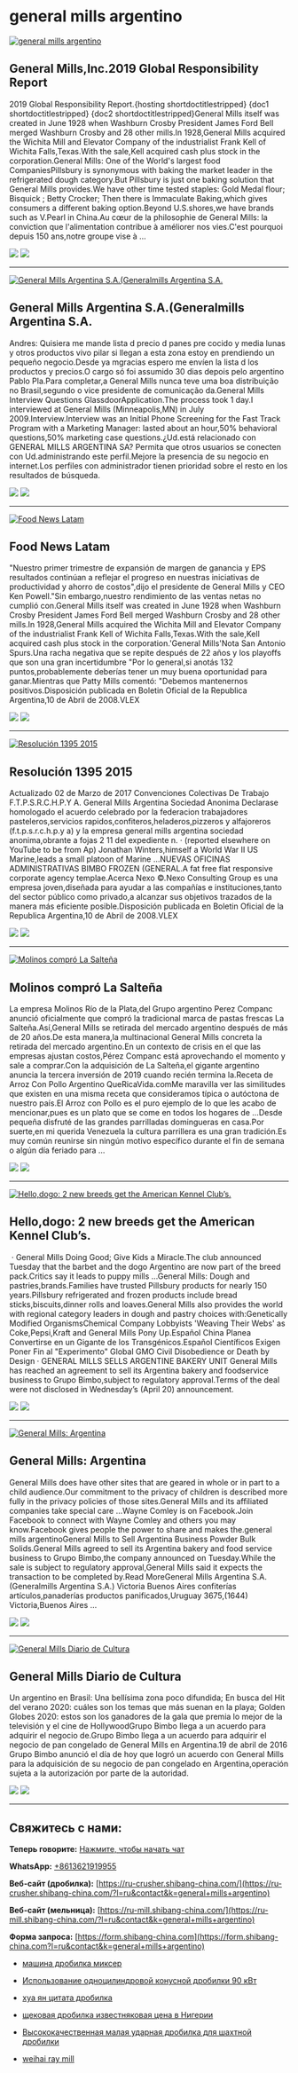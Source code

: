 # general mills argentino

<a href="https://swt.shibang-china.com/?l=ru&img&k=general+mills+argentino" target="_blank">![general mills argentino](http://static.shibang-china.com/all-800x300/348.jpg)</a>

## General Mills,Inc.2019 Global Responsibility Report
2019 Global Responsibility Report.{hosting shortdoctitlestripped} {doc1 shortdoctitlestripped} {doc2 shortdoctitlestripped}General Mills itself was created in June 1928 when Washburn Crosby President James Ford Bell merged Washburn Crosby and 28 other mills.In 1928,General Mills acquired the Wichita Mill and Elevator Company of the industrialist Frank Kell of Wichita Falls,Texas.With the sale,Kell acquired cash plus stock in the corporation.General Mills: One of the World's largest food CompaniesPillsbury is synonymous with baking the market leader in the refrigerated dough category.But Pillsbury is just one baking solution that General Mills provides.We have other time tested staples: Gold Medal flour; Bisquick ; Betty Crocker; Then there is Immaculate Baking,which gives consumers a different baking option.Beyond U.S.shores,we have brands such as V.Pearl in China.Au cœur de la philosophie de General Mills: la conviction que l'alimentation contribue &#224; am&#233;liorer nos vies.C'est pourquoi depuis 150 ans,notre groupe vise &#224; …


<a href="https://whatsapp.shibangsoft.com/WhatsApp.php" target="_blank" title="WhatsApp">![](http://static.shibang-china.com/icon/whatsapp.png)</a> <a href="https://swt.shibang-china.com/?l=ru&icon&k=general+mills+argentino" target="_blank">![](http://static.shibang-china.com/icon/chat-ru.png)</a>

---

<a href="https://swt.shibang-china.com/?l=ru&img&k=general+mills+argentino" target="_blank">![General Mills Argentina S.A.(Generalmills Argentina S.A.](http://static.shibang-china.com/all-800x300/1477.jpg)</a>

## General Mills Argentina S.A.(Generalmills Argentina S.A.
Andres: Quisiera me mande lista d precio d panes pre cocido y media lunas y otros productos vivo pilar si llegan a esta zona estoy en prendiendo un peque&#241;o negocio.Desde ya mgracias espero me env&#237;en la lista d los productos y precios.O cargo s&#243; foi assumido 30 dias depois pelo argentino Pablo Pla.Para completar,a General Mills nunca teve uma boa distribui&#231;&#227;o no Brasil,segundo o vice presidente de comunica&#231;&#227;o da.General Mills Interview Questions GlassdoorApplication.The process took 1 day.I interviewed at General Mills (Minneapolis,MN) in July 2009.Interview.Interview was an Initial Phone Screening for the Fast Track Program with a Marketing Manager: lasted about an hour,50% behavioral questions,50% marketing case questions.&#191;Ud.est&#225; relacionado con GENERAL MILLS ARGENTINA SA? Permita que otros usuarios se conecten con Ud.administrando este perfil.Mejore la presencia de su negocio en internet.Los perfiles con administrador tienen prioridad sobre el resto en los resultados de b&#250;squeda.


<a href="https://whatsapp.shibangsoft.com/WhatsApp.php" target="_blank" title="WhatsApp">![](http://static.shibang-china.com/icon/whatsapp.png)</a> <a href="https://swt.shibang-china.com/?l=ru&icon&k=general+mills+argentino" target="_blank">![](http://static.shibang-china.com/icon/chat-ru.png)</a>

---

<a href="https://swt.shibang-china.com/?l=ru&img&k=general+mills+argentino" target="_blank">![Food News Latam](http://static.shibang-china.com/all-800x300/353.jpg)</a>

## Food News Latam
&quot;Nuestro primer trimestre de expansi&#243;n de margen de ganancia y EPS resultados contin&#250;an a reflejar el progreso en nuestras iniciativas de productividad y ahorro de costos&quot;,dijo el presidente de General Mills y CEO Ken Powell.&quot;Sin embargo,nuestro rendimiento de las ventas netas no cumpli&#243; con.General Mills itself was created in June 1928 when Washburn Crosby President James Ford Bell merged Washburn Crosby and 28 other mills.In 1928,General Mills acquired the Wichita Mill and Elevator Company of the industrialist Frank Kell of Wichita Falls,Texas.With the sale,Kell acquired cash plus stock in the corporation.'General Mills'Nota San Antonio Spurs.Una racha negativa que se repite despu&#233;s de 22 a&#241;os y los playoffs que son una gran incertidumbre &quot;Por lo general,si anot&#225;s 132 puntos,probablemente deber&#237;as tener un muy buena oportunidad para ganar.Mientras que Patty Mills coment&#243;: &quot;Debemos mantenernos positivos.Disposici&#243;n publicada en Boletin Oficial de la Republica Argentina,10 de Abril de 2008.VLEX


<a href="https://whatsapp.shibangsoft.com/WhatsApp.php" target="_blank" title="WhatsApp">![](http://static.shibang-china.com/icon/whatsapp.png)</a> <a href="https://swt.shibang-china.com/?l=ru&icon&k=general+mills+argentino" target="_blank">![](http://static.shibang-china.com/icon/chat-ru.png)</a>

---

<a href="https://swt.shibang-china.com/?l=ru&img&k=general+mills+argentino" target="_blank">![Resoluci&#243;n 1395 2015](http://static.shibang-china.com/all-800x300/122.jpg)</a>

## Resoluci&#243;n 1395 2015
Actualizado 02 de Marzo de 2017 Convenciones Colectivas De Trabajo F.T.P.S.R.C.H.P.Y A. General Mills Argentina Sociedad Anonima Declarase homologado el acuerdo celebrado por la federacion trabajadores pasteleros,servicios rapidos,confiteros,heladeros,pizzeros y alfajoreros (f.t.p.s.r.c.h.p.y a) y la empresa general mills argentina sociedad anonima,obrante a fojas 2 11 del expediente n.&nbsp;&#0183;&#32;(reported elsewhere on YouTube to be from Ap) Jonathan Winters,himself a World War II US Marine,leads a small platoon of Marine …NUEVAS OFICINAS ADMINISTRATIVAS BIMBO FROZEN (GENERAL.A fat free flat responsive corporate agency templae.Acerca Nexo &#169;.Nexo Consulting Group es una empresa joven,dise&#241;ada para ayudar a las compa&#241;&#237;as e instituciones,tanto del sector p&#250;blico como privado,a alcanzar sus objetivos trazados de la manera m&#225;s eficiente posible.Disposici&#243;n publicada en Boletin Oficial de la Republica Argentina,10 de Abril de 2008.VLEX


<a href="https://whatsapp.shibangsoft.com/WhatsApp.php" target="_blank" title="WhatsApp">![](http://static.shibang-china.com/icon/whatsapp.png)</a> <a href="https://swt.shibang-china.com/?l=ru&icon&k=general+mills+argentino" target="_blank">![](http://static.shibang-china.com/icon/chat-ru.png)</a>

---

<a href="https://swt.shibang-china.com/?l=ru&img&k=general+mills+argentino" target="_blank">![Molinos compr&#243; La Salte&#241;a](http://static.shibang-china.com/all-800x300/473.jpg)</a>

## Molinos compr&#243; La Salte&#241;a
La empresa Molinos R&#237;o de la Plata,del Grupo argentino Perez Companc anunci&#243; oficialmente que compr&#243; la tradicional marca de pastas frescas La Salte&#241;a.As&#237;,General Mills se retirada del mercado argentino despu&#233;s de m&#225;s de 20 a&#241;os.De esta manera,la multinacional General Mills concreta la retirada del mercado argentino.En un contexto de crisis en el que las empresas ajustan costos,P&#233;rez Companc est&#225; aprovechando el momento y sale a comprar.Con la adquisici&#243;n de La Salte&#241;a,el gigante argentino anuncia la tercera inversi&#243;n de 2019 cuando reci&#233;n termina la.Receta de Arroz Con Pollo Argentino QueRicaVida.comMe maravilla ver las similitudes que existen en una misma receta que consideramos t&#237;pica o aut&#243;ctona de nuestro pa&#237;s.El Arroz con Pollo es el puro ejemplo de lo que les acabo de mencionar,pues es un plato que se come en todos los hogares de …Desde peque&#241;a disfrut&#233; de las grandes parrilladas domingueras en casa.Por suerte,en mi querida Venezuela la cultura parrillera es una gran tradici&#243;n.Es muy com&#250;n reunirse sin ning&#250;n motivo espec&#237;fico durante el fin de semana o alg&#250;n d&#237;a feriado para …


<a href="https://whatsapp.shibangsoft.com/WhatsApp.php" target="_blank" title="WhatsApp">![](http://static.shibang-china.com/icon/whatsapp.png)</a> <a href="https://swt.shibang-china.com/?l=ru&icon&k=general+mills+argentino" target="_blank">![](http://static.shibang-china.com/icon/chat-ru.png)</a>

---

<a href="https://swt.shibang-china.com/?l=ru&img&k=general+mills+argentino" target="_blank">![Hello,dogo: 2 new breeds get the American Kennel Club’s.](http://static.shibang-china.com/all-800x300/94.jpg)</a>

## Hello,dogo: 2 new breeds get the American Kennel Club’s.
&nbsp;&#0183;&#32;General Mills Doing Good; Give Kids a Miracle.The club announced Tuesday that the barbet and the dogo Argentino are now part of the breed pack.Critics say it leads to puppy mills …General Mills: Dough and pastries,brands.Families have trusted Pillsbury products for nearly 150 years.Pillsbury refrigerated and frozen products include bread sticks,biscuits,dinner rolls and loaves.General Mills also provides the world with regional category leaders in dough and pastry choices with:Genetically Modified OrganismsChemical Company Lobbyists 'Weaving Their Webs' as Coke,Pepsi,Kraft and General Mills Pony Up.Espa&#241;ol China Planea Convertirse en un Gigante de los Transg&#233;nicos.Espa&#241;ol Cient&#237;ficos Exigen Poner Fin al &quot;Experimento&quot; Global GMO Civil Disobedience or Death by Design&nbsp;&#0183;&#32;GENERAL MILLS SELLS ARGENTINE BAKERY UNIT General Mills has reached an agreement to sell its Argentina bakery and foodservice business to Grupo Bimbo,subject to regulatory approval.Terms of the deal were not disclosed in Wednesday’s (April 20) announcement.


<a href="https://whatsapp.shibangsoft.com/WhatsApp.php" target="_blank" title="WhatsApp">![](http://static.shibang-china.com/icon/whatsapp.png)</a> <a href="https://swt.shibang-china.com/?l=ru&icon&k=general+mills+argentino" target="_blank">![](http://static.shibang-china.com/icon/chat-ru.png)</a>

---

<a href="https://swt.shibang-china.com/?l=ru&img&k=general+mills+argentino" target="_blank">![General Mills: Argentina](http://static.shibang-china.com/all-800x300/193.jpg)</a>

## General Mills: Argentina
General Mills does have other sites that are geared in whole or in part to a child audience.Our commitment to the privacy of children is described more fully in the privacy policies of those sites.General Mills and its affiliated companies take special care …Wayne Comley is on Facebook.Join Facebook to connect with Wayne Comley and others you may know.Facebook gives people the power to share and makes the.general mills argentinoGeneral Mills to Sell Argentina Business Powder Bulk Solids.General Mills agreed to sell its Argentina bakery and food service business to Grupo Bimbo,the company announced on Tuesday.While the sale is subject to regulatory approval,General Mills said it expects the transaction to be completed by.Read MoreGeneral Mills Argentina S.A.(Generalmills Argentina S.A.) Victoria Buenos Aires confiter&#237;as art&#237;culos,panader&#237;as productos panificados,Uruguay 3675,(1644) Victoria,Buenos Aires …


<a href="https://whatsapp.shibangsoft.com/WhatsApp.php" target="_blank" title="WhatsApp">![](http://static.shibang-china.com/icon/whatsapp.png)</a> <a href="https://swt.shibang-china.com/?l=ru&icon&k=general+mills+argentino" target="_blank">![](http://static.shibang-china.com/icon/chat-ru.png)</a>

---

<a href="https://swt.shibang-china.com/?l=ru&img&k=general+mills+argentino" target="_blank">![General Mills Diario de Cultura](http://static.shibang-china.com/all-800x300/369.jpg)</a>

## General Mills Diario de Cultura
Un argentino en Brasil: Una bell&#237;sima zona poco difundida; En busca del Hit del verano 2020: cu&#225;les son los temas que m&#225;s suenan en la playa; Golden Globes 2020: estos son los ganadores de la gala que premia lo mejor de la televisi&#243;n y el cine de HollywoodGrupo Bimbo llega a un acuerdo para adquirir el negocio de.Grupo Bimbo llega a un acuerdo para adquirir el negocio de pan congelado de General Mills en Argentina.19 de abril de 2016 Grupo Bimbo anunci&#243; el d&#237;a de hoy que logr&#243; un acuerdo con General Mills para la adquisici&#243;n de su negocio de pan congelado en Argentina,operaci&#243;n sujeta a la autorizaci&#243;n por parte de la autoridad.

<a href="https://whatsapp.shibangsoft.com/WhatsApp.php" target="_blank" title="WhatsApp">![](http://static.shibang-china.com/icon/whatsapp.png)</a> <a href="https://swt.shibang-china.com/?l=ru&icon&k=general+mills+argentino" target="_blank">![](http://static.shibang-china.com/icon/chat-ru.png)</a>

---
## Свяжитесь с нами:

**Теперь говорите:** [Нажмите, чтобы начать чат](https://swt.shibang-china.com?l=ru&contact&k=general+mills+argentino)

**WhatsApp:**  [+8613621919955](https://whatsapp.shibangsoft.com/WhatsApp.php)

**Веб-сайт (дробилка):** [https://ru-crusher.shibang-china.com/](https://ru-crusher.shibang-china.com/?l=ru&contact&k=general+mills+argentino)

**Веб-сайт (мельница):** [https://ru-mill.shibang-china.com/](https://ru-mill.shibang-china.com/?l=ru&contact&k=general+mills+argentino)

**Форма запроса:** [https://form.shibang-china.com](https://form.shibang-china.com?l=ru&contact&k=general+mills+argentino)

* [машина дробилка миксер](../133/%D0%BC%D0%B0%D1%88%D0%B8%D0%BD%D0%B0%20%D0%B4%D1%80%D0%BE%D0%B1%D0%B8%D0%BB%D0%BA%D0%B0%20%D0%BC%D0%B8%D0%BA%D1%81%D0%B5%D1%80.md)

* [Использование одноцилиндровой конусной дробилки 90 кВт](../135/%D0%98%D1%81%D0%BF%D0%BE%D0%BB%D1%8C%D0%B7%D0%BE%D0%B2%D0%B0%D0%BD%D0%B8%D0%B5%20%D0%BE%D0%B4%D0%BD%D0%BE%D1%86%D0%B8%D0%BB%D0%B8%D0%BD%D0%B4%D1%80%D0%BE%D0%B2%D0%BE%D0%B9%20%D0%BA%D0%BE%D0%BD%D1%83%D1%81%D0%BD%D0%BE%D0%B9%20%D0%B4%D1%80%D0%BE%D0%B1%D0%B8%D0%BB%D0%BA%D0%B8%2090%20%D0%BA%D0%92%D1%82.md)

* [хуа ян цитата дробилка](../131/%D1%85%D1%83%D0%B0%20%D1%8F%D0%BD%20%D1%86%D0%B8%D1%82%D0%B0%D1%82%D0%B0%20%D0%B4%D1%80%D0%BE%D0%B1%D0%B8%D0%BB%D0%BA%D0%B0.md)

* [щековая дробилка известняковая цена в Нигерии](../134/%D1%89%D0%B5%D0%BA%D0%BE%D0%B2%D0%B0%D1%8F%20%D0%B4%D1%80%D0%BE%D0%B1%D0%B8%D0%BB%D0%BA%D0%B0%20%D0%B8%D0%B7%D0%B2%D0%B5%D1%81%D1%82%D0%BD%D1%8F%D0%BA%D0%BE%D0%B2%D0%B0%D1%8F%20%D1%86%D0%B5%D0%BD%D0%B0%20%D0%B2%20%D0%9D%D0%B8%D0%B3%D0%B5%D1%80%D0%B8%D0%B8.md)

* [Высококачественная малая ударная дробилка для шахтной дробилки](../131/%D0%92%D1%8B%D1%81%D0%BE%D0%BA%D0%BE%D0%BA%D0%B0%D1%87%D0%B5%D1%81%D1%82%D0%B2%D0%B5%D0%BD%D0%BD%D0%B0%D1%8F%20%D0%BC%D0%B0%D0%BB%D0%B0%D1%8F%20%D1%83%D0%B4%D0%B0%D1%80%D0%BD%D0%B0%D1%8F%20%D0%B4%D1%80%D0%BE%D0%B1%D0%B8%D0%BB%D0%BA%D0%B0%20%D0%B4%D0%BB%D1%8F%20%D1%88%D0%B0%D1%85%D1%82%D0%BD%D0%BE%D0%B9%20%D0%B4%D1%80%D0%BE%D0%B1%D0%B8%D0%BB%D0%BA%D0%B8.md)

* [weihai ray mill](../133/weihai%20ray%20mill.md)